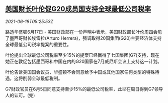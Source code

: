 <!--1623994263000-->
[美国财长叶伦促G20成员国支持全球最低公司税率](https://cn.reuters.com/article/yellen-corporate-tax-rate-0617-thur-idCNKCS2DU0CW)
------

<div><i>2021-06-18T05:25:53Z</i></div><p>路透华盛顿6月17日 - 美国财政部在一份声明中表示，美国财政部长叶伦周四会见了墨西哥财长埃雷拉(Arturo Herrera)，强调取得20国集团(G20)主要经济体支持全球最低公司税率提案的重要性。</p><p>叶伦提出全球最低公司税率至少15%的提案已经赢得了七国集团(G7)支持，现在她正在敦促包括墨西哥和中国在内的G20国家在7月威尼斯会议上支持这一计划。</p><p>叶伦告诉美国国会议员，华盛顿不会同意给予中国或其他国家任何类型的特殊待遇，这将削弱全球最低税制。</p><p>G7财政官员在6月5日同意支持至少15%的最低公司税率，此举在周日得到G7领导人的认可。(完)</p>
